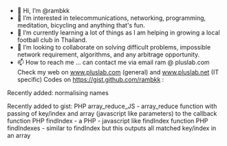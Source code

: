 - 👋 Hi, I’m @rambkk
- 👀 I’m interested in telecommunications, networking, programming, meditation, bicycling and anything that's fun.
- 🌱 I’m currently learning a lot of things as I am helping in growing a local football club in Thailand.
- 💞️ I’m looking to collaborate on solving difficult problems, impossible network requirement, algorithms, and any arbitrage opportunity.
- 📫 How to reach me ... can contact me via email ram @ pluslab.com
Check my web on www.pluslab.com (general) and www.pluslab.net (IT specific)
Codes on https://gist.github.com/rambkk :

Recently added:
normalising names

Recently added to gist:
PHP array_reduce_JS - array_reduce function with passing of key/index and array (javascript like parameters) to the callback function
PHP findIndex - a PHP - javascript like findIndex function
PHP findIndexes - similar to findIndex but this outputs all matched key/index in an array

<!---
rambkk/rambkk is a ✨ special ✨ repository because its ..... yes, it just is.
--->
